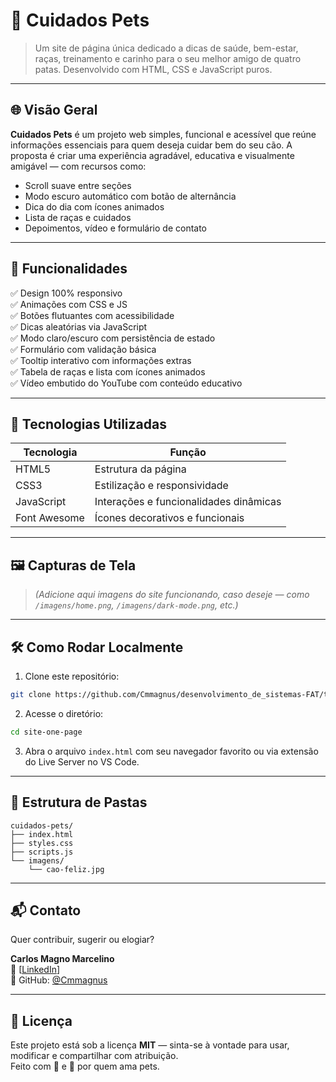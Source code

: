 # 🐾 Cuidados Pets

> Um site de página única dedicado a dicas de saúde, bem-estar, raças, treinamento e carinho para o seu melhor amigo de quatro patas. Desenvolvido com HTML, CSS e JavaScript puros.

---

## 🌐 Visão Geral

**Cuidados Pets** é um projeto web simples, funcional e acessível que reúne informações essenciais para quem deseja cuidar bem do seu cão. A proposta é criar uma experiência agradável, educativa e visualmente amigável — com recursos como:

- Scroll suave entre seções  
- Modo escuro automático com botão de alternância  
- Dica do dia com ícones animados  
- Lista de raças e cuidados  
- Depoimentos, vídeo e formulário de contato  

---

## 🚀 Funcionalidades

✅ Design 100% responsivo  
✅ Animações com CSS e JS  
✅ Botões flutuantes com acessibilidade  
✅ Dicas aleatórias via JavaScript  
✅ Modo claro/escuro com persistência de estado  
✅ Formulário com validação básica  
✅ Tooltip interativo com informações extras  
✅ Tabela de raças e lista com ícones animados  
✅ Vídeo embutido do YouTube com conteúdo educativo

---

## 🧪 Tecnologias Utilizadas

| Tecnologia | Função |
|------------|--------|
| HTML5      | Estrutura da página |
| CSS3       | Estilização e responsividade |
| JavaScript | Interações e funcionalidades dinâmicas |
| Font Awesome | Ícones decorativos e funcionais |

---

## 🖼️ Capturas de Tela

> *(Adicione aqui imagens do site funcionando, caso deseje — como `/imagens/home.png`, `/imagens/dark-mode.png`, etc.)*

---

## 🛠️ Como Rodar Localmente

1. Clone este repositório:
```bash
git clone https://github.com/Cmmagnus/desenvolvimento_de_sistemas-FAT/tree/main/programacao_web/site-one-page.git
```

2. Acesse o diretório:
```bash
cd site-one-page
```

3. Abra o arquivo `index.html` com seu navegador favorito ou via extensão do Live Server no VS Code.

---

## 📁 Estrutura de Pastas

```
cuidados-pets/
├── index.html
├── styles.css
├── scripts.js
└── imagens/
    └── cao-feliz.jpg
```

---

## 📬 Contato

Quer contribuir, sugerir ou elogiar?

**Carlos Magno Marcelino**  
📧 [[LinkedIn](https://www.linkedin.com/in/carlos-magno-marcelino-619ab9186/)]  
🐙 GitHub: [@Cmmagnus](https://github.com/Cmmagnus)

---

## 📄 Licença

Este projeto está sob a licença **MIT** — sinta-se à vontade para usar, modificar e compartilhar com atribuição.  
Feito com 💙 e 🐾 por quem ama pets.